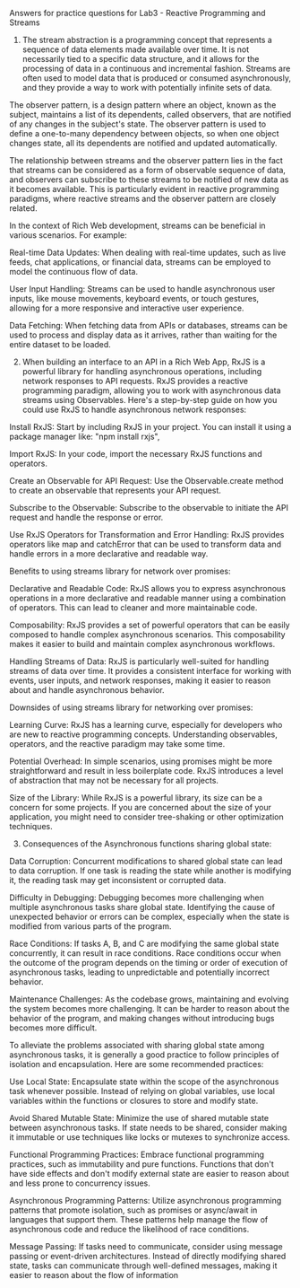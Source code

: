 Answers for practice questions for Lab3 - Reactive Programming and Streams

1. The stream abstraction is a programming concept that represents a sequence of data elements made available over time. It is not necessarily tied to a specific data structure, and it allows for the processing of data in a continuous and incremental fashion. Streams are often used to model data that is produced or consumed asynchronously, and they provide a way to work with potentially infinite sets of data.

The observer pattern, is a design pattern where an object, known as the subject, maintains a list of its dependents, called observers, that are notified of any changes in the subject's state. The observer pattern is used to define a one-to-many dependency between objects, so when one object changes state, all its dependents are notified and updated automatically.

The relationship between streams and the observer pattern lies in the fact that streams can be considered as a form of observable sequence of data, and observers can subscribe to these streams to be notified of new data as it becomes available. This is particularly evident in reactive programming paradigms, where reactive streams and the observer pattern are closely related.

In the context of Rich Web development, streams can be beneficial in various scenarios. For example:

Real-time Data Updates: When dealing with real-time updates, such as live feeds, chat applications, or financial data, streams can be employed to model the continuous flow of data.

User Input Handling: Streams can be used to handle asynchronous user inputs, like mouse movements, keyboard events, or touch gestures, allowing for a more responsive and interactive user experience.

Data Fetching: When fetching data from APIs or databases, streams can be used to process and display data as it arrives, rather than waiting for the entire dataset to be loaded.


2. When building an interface to an API in a Rich Web App, RxJS is a powerful library for handling asynchronous operations, including network responses to API requests. RxJS provides a reactive programming paradigm, allowing you to work with asynchronous data streams using Observables. Here's a step-by-step guide on how you could use RxJS to handle asynchronous network responses:

Install RxJS:
Start by including RxJS in your project. You can install it using a package manager like: "npm install rxjs",

Import RxJS:
In your code, import the necessary RxJS functions and operators.

Create an Observable for API Request:
Use the Observable.create method to create an observable that represents your API request. 

Subscribe to the Observable:
Subscribe to the observable to initiate the API request and handle the response or error.

Use RxJS Operators for Transformation and Error Handling:
RxJS provides operators like map and catchError that can be used to transform data and handle errors in a more declarative and readable way.

Benefits to using streams library for network over promises:

Declarative and Readable Code: RxJS allows you to express asynchronous operations in a more declarative and readable manner using a combination of operators. This can lead to cleaner and more maintainable code.

Composability: RxJS provides a set of powerful operators that can be easily composed to handle complex asynchronous scenarios. This composability makes it easier to build and maintain complex asynchronous workflows.

Handling Streams of Data: RxJS is particularly well-suited for handling streams of data over time. It provides a consistent interface for working with events, user inputs, and network responses, making it easier to reason about and handle asynchronous behavior.

Downsides of using streams library for networking over promises:

Learning Curve: RxJS has a learning curve, especially for developers who are new to reactive programming concepts. Understanding observables, operators, and the reactive paradigm may take some time.

Potential Overhead: In simple scenarios, using promises might be more straightforward and result in less boilerplate code. RxJS introduces a level of abstraction that may not be necessary for all projects.

Size of the Library: While RxJS is a powerful library, its size can be a concern for some projects. If you are concerned about the size of your application, you might need to consider tree-shaking or other optimization techniques.

3. Consequences of the Asynchronous functions sharing global state:

Data Corruption:
Concurrent modifications to shared global state can lead to data corruption. If one task is reading the state while another is modifying it, the reading task may get inconsistent or corrupted data.

Difficulty in Debugging:
Debugging becomes more challenging when multiple asynchronous tasks share global state. Identifying the cause of unexpected behavior or errors can be complex, especially when the state is modified from various parts of the program.

Race Conditions:
If tasks A, B, and C are modifying the same global state concurrently, it can result in race conditions. Race conditions occur when the outcome of the program depends on the timing or order of execution of asynchronous tasks, leading to unpredictable and potentially incorrect behavior.

Maintenance Challenges:
As the codebase grows, maintaining and evolving the system becomes more challenging. It can be harder to reason about the behavior of the program, and making changes without introducing bugs becomes more difficult.



To alleviate the problems associated with sharing global state among asynchronous tasks, it is generally a good practice to follow principles of isolation and encapsulation. Here are some recommended practices:

Use Local State:
Encapsulate state within the scope of the asynchronous task whenever possible. Instead of relying on global variables, use local variables within the functions or closures to store and modify state.

Avoid Shared Mutable State:
Minimize the use of shared mutable state between asynchronous tasks. If state needs to be shared, consider making it immutable or use techniques like locks or mutexes to synchronize access.

Functional Programming Practices:
Embrace functional programming practices, such as immutability and pure functions. Functions that don't have side effects and don't modify external state are easier to reason about and less prone to concurrency issues.

Asynchronous Programming Patterns:
Utilize asynchronous programming patterns that promote isolation, such as promises or async/await in languages that support them. These patterns help manage the flow of asynchronous code and reduce the likelihood of race conditions.

Message Passing:
If tasks need to communicate, consider using message passing or event-driven architectures. Instead of directly modifying shared state, tasks can communicate through well-defined messages, making it easier to reason about the flow of information